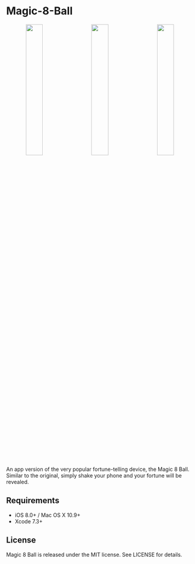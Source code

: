 # Magic-8-Ball

<p align="center">
<img align="left" src="scr1.png" height="30%" width="30%" alt=""/>
<img align="center" src="scr2.png" height="30%" width="30%" alt=""/>
<img align="right" src="scr3.png" height="30%" width="30%" alt=""/>


</p>

An app version of the very popular fortune-telling device, the Magic 8 Ball. Similar to the original, simply shake your phone and your fortune will be revealed. 

## Requirements

- iOS 8.0+ / Mac OS X 10.9+
- Xcode 7.3+

## License

Magic 8 Ball is released under the MIT license. See LICENSE for details.
